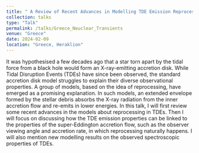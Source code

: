 ```yaml
---
title: " A Review of Recent Advances in Modelling TDE Emission Reprocessing"
collection: talks
type: "Talk"
permalink: /talks/Greece_Neuclear_Transients
venue: "Greece"
date: 2024-02-09
location: "Greece, Heraklion" 
---
```

It was hypothesised a few decades ago that a star torn apart by the tidal force from a black hole would form an X-ray-emitting accretion disk. While Tidal Disruption Events (TDEs) have since been observed, the standard accretion disk model struggles to explain their diverse observational properties. A group of models, based on the idea of reprocessing, have emerged as a promising explanation. In such models, an extended envelope formed by the stellar debris absorbs the X-ray radiation from the inner accretion flow and re-emits in lower energies. In this talk, I will first review some recent advances in the models about reprocessing in TDEs. Then I will focus on discussing how the TDE emission properties can be linked to the properties of the super-Eddington accretion flow, such as the observer viewing angle and accretion rate, in which reprocessing naturally happens. I will also mention new modelling results on the observed spectroscopic properties of TDEs.

